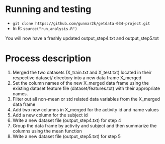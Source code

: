 # Running and testing

* `git clone https://github.com/gunnar2k/getdata-034-project.git`
* In R: `source("run_analysis.R")`

You will now have a freshly updated output_step4.txt and output_step5.txt

# Process description

1. Merged the two datasets (X_train.txt and X_test.txt) located in their respective dataset/ directory into a new data frame X_merged
2. Set the column names of the new X_merged data frame using the existing dataset feature file (dataset/features.txt) with their appropriate names.
3. Filter out all non-mean or std related data variables from the X_merged data frame
4. Add two new columns in X_merged for the activity id and name values
5. Add a new column for the subject id
6. Write a new dataset file (output_step4.txt) for step 4
7. Group the data frame by activity and subject and then summarize the columns using the mean function
8. Write a new dataset file (output_step5.txt) for step 5

